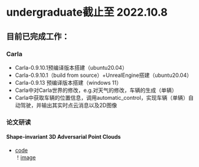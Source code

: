 # undergraduate截止至 2022.10.8  
## 目前已完成工作：
### Carla
* Carla-0.9.10.1预编译版本搭建（ubuntu20.04）
* Carla-0.9.10.1（build from source）+UnrealEngine搭建（ubuntu20.04）
* Carla-0.9.13 预编译版本搭建（windows 11）
* Carla中对Carla世界的修改，e.g.对天气的修改，车辆的生成（单辆）
* Carla中获取车辆的位置信息，调用automatic_control，实现车辆（单辆）自动驾驶，并输出其实时点云消息以及2D图像

### 论文研读
#### Shape-invariant 3D Adversarial Point Clouds
* [code]( https://github.com/shikiw/SI-Adv)  
！[image](https://github.com/memory009/undergraduate/blob/main/figure/Shape-invariant%203D%20Adversarial%20Point%20Clouds.png)
